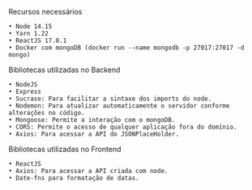 Recursos necessários

	• Node 14.15
	• Yarn 1.22
	• ReactJS 17.0.1
	• Docker com mongoDB (docker run --name mongodb -p 27017:27017 -d mongo)

Bibliotecas utilizadas no Backend

	• NodeJS
	• Express
	• Sucrase: Para facilitar a sintaxe dos imports do node.
	• Nodemon: Para atualizar automaticamente o servidor conforme alterações no código.
	• Mongoose: Permite a interação com o mongoDB.
	• CORS: Permite o acesso de qualquer aplicação fora do domínio.
	• Axios: Para acessar a API do JSONPlaceHolder.

Bibliotecas utilizadas no Frontend

	• ReactJS 
	• Axios: Para acessar a API criada com node.
	• Date-fns para formatação de datas.
